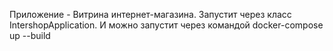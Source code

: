 Приложение - Витрина интернет-магазина. Запустит через класс IntershopApplication.
И можно запустит через командой docker-compose up --build